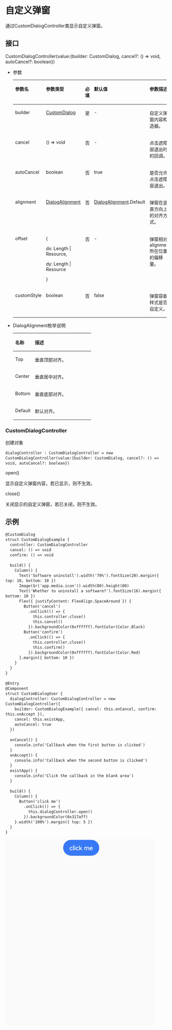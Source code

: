 # 自定义弹窗<a name="ZH-CN_TOPIC_0000001192158175"></a>

通过CustomDialogController类显示自定义弹窗。

## 接口<a name="section14945157165212"></a>

CustomDialogController\(value:\{builder: CustomDialog, cancel?: \(\) =\> void, autoCancel?: boolean\}\)

-   参数

    <a name="table816913216616"></a>
    <table><thead align="left"><tr id="row016972667"><th class="cellrowborder" valign="top" width="13.16%" id="mcps1.1.6.1.1"><p id="p101691221267"><a name="p101691221267"></a><a name="p101691221267"></a>参数名</p>
    </th>
    <th class="cellrowborder" valign="top" width="20.75%" id="mcps1.1.6.1.2"><p id="p616916211613"><a name="p616916211613"></a><a name="p616916211613"></a>参数类型</p>
    </th>
    <th class="cellrowborder" valign="top" width="5.680000000000001%" id="mcps1.1.6.1.3"><p id="p21691725613"><a name="p21691725613"></a><a name="p21691725613"></a>必填</p>
    </th>
    <th class="cellrowborder" valign="top" width="24.14%" id="mcps1.1.6.1.4"><p id="p4169221969"><a name="p4169221969"></a><a name="p4169221969"></a>默认值</p>
    </th>
    <th class="cellrowborder" valign="top" width="36.27%" id="mcps1.1.6.1.5"><p id="p616922465"><a name="p616922465"></a><a name="p616922465"></a>参数描述</p>
    </th>
    </tr>
    </thead>
    <tbody><tr id="row617013216610"><td class="cellrowborder" valign="top" width="13.16%" headers="mcps1.1.6.1.1 "><p id="p11170822063"><a name="p11170822063"></a><a name="p11170822063"></a>builder</p>
    </td>
    <td class="cellrowborder" valign="top" width="20.75%" headers="mcps1.1.6.1.2 "><p id="p151701826617"><a name="p151701826617"></a><a name="p151701826617"></a><a href="ts-component-based-customdialog.md">CustomDialog</a></p>
    </td>
    <td class="cellrowborder" valign="top" width="5.680000000000001%" headers="mcps1.1.6.1.3 "><p id="p151705218616"><a name="p151705218616"></a><a name="p151705218616"></a>是</p>
    </td>
    <td class="cellrowborder" valign="top" width="24.14%" headers="mcps1.1.6.1.4 "><p id="p51702216617"><a name="p51702216617"></a><a name="p51702216617"></a>-</p>
    </td>
    <td class="cellrowborder" valign="top" width="36.27%" headers="mcps1.1.6.1.5 "><p id="p1017062765"><a name="p1017062765"></a><a name="p1017062765"></a>自定义弹窗内容构造器。</p>
    </td>
    </tr>
    <tr id="row4170723612"><td class="cellrowborder" valign="top" width="13.16%" headers="mcps1.1.6.1.1 "><p id="p171709214610"><a name="p171709214610"></a><a name="p171709214610"></a>cancel</p>
    </td>
    <td class="cellrowborder" valign="top" width="20.75%" headers="mcps1.1.6.1.2 "><p id="p1517018210613"><a name="p1517018210613"></a><a name="p1517018210613"></a>() =&gt; void</p>
    </td>
    <td class="cellrowborder" valign="top" width="5.680000000000001%" headers="mcps1.1.6.1.3 "><p id="p141701022068"><a name="p141701022068"></a><a name="p141701022068"></a>否</p>
    </td>
    <td class="cellrowborder" valign="top" width="24.14%" headers="mcps1.1.6.1.4 "><p id="p20170429614"><a name="p20170429614"></a><a name="p20170429614"></a>-</p>
    </td>
    <td class="cellrowborder" valign="top" width="36.27%" headers="mcps1.1.6.1.5 "><p id="p0170321361"><a name="p0170321361"></a><a name="p0170321361"></a>点击遮障层退出时的回调。</p>
    </td>
    </tr>
    <tr id="row7170625613"><td class="cellrowborder" valign="top" width="13.16%" headers="mcps1.1.6.1.1 "><p id="p11170627619"><a name="p11170627619"></a><a name="p11170627619"></a>autoCancel</p>
    </td>
    <td class="cellrowborder" valign="top" width="20.75%" headers="mcps1.1.6.1.2 "><p id="p71701121661"><a name="p71701121661"></a><a name="p71701121661"></a>boolean</p>
    </td>
    <td class="cellrowborder" valign="top" width="5.680000000000001%" headers="mcps1.1.6.1.3 "><p id="p8170192564"><a name="p8170192564"></a><a name="p8170192564"></a>否</p>
    </td>
    <td class="cellrowborder" valign="top" width="24.14%" headers="mcps1.1.6.1.4 "><p id="p161701822061"><a name="p161701822061"></a><a name="p161701822061"></a>true</p>
    </td>
    <td class="cellrowborder" valign="top" width="36.27%" headers="mcps1.1.6.1.5 "><p id="p111700219615"><a name="p111700219615"></a><a name="p111700219615"></a>是否允许点击遮障层退出。</p>
    </td>
    </tr>
    <tr id="row4619154917209"><td class="cellrowborder" valign="top" width="13.16%" headers="mcps1.1.6.1.1 "><p id="p26193491206"><a name="p26193491206"></a><a name="p26193491206"></a>alignment</p>
    </td>
    <td class="cellrowborder" valign="top" width="20.75%" headers="mcps1.1.6.1.2 "><p id="p1461914912207"><a name="p1461914912207"></a><a name="p1461914912207"></a><a href="#li46304184186">DialogAlignment</a></p>
    </td>
    <td class="cellrowborder" valign="top" width="5.680000000000001%" headers="mcps1.1.6.1.3 "><p id="p1161910499207"><a name="p1161910499207"></a><a name="p1161910499207"></a>否</p>
    </td>
    <td class="cellrowborder" valign="top" width="24.14%" headers="mcps1.1.6.1.4 "><p id="p1695856057"><a name="p1695856057"></a><a name="p1695856057"></a><a href="#li46304184186">DialogAlignment</a>.Default</p>
    </td>
    <td class="cellrowborder" valign="top" width="36.27%" headers="mcps1.1.6.1.5 "><p id="p5620144910200"><a name="p5620144910200"></a><a name="p5620144910200"></a>弹窗在竖直方向上的对齐方式。</p>
    </td>
    </tr>
    <tr id="row1212812822210"><td class="cellrowborder" valign="top" width="13.16%" headers="mcps1.1.6.1.1 "><p id="p11128181222"><a name="p11128181222"></a><a name="p11128181222"></a>offset</p>
    </td>
    <td class="cellrowborder" valign="top" width="20.75%" headers="mcps1.1.6.1.2 "><p id="p15886722116"><a name="p15886722116"></a><a name="p15886722116"></a>{</p>
    <p id="p450717617111"><a name="p450717617111"></a><a name="p450717617111"></a>dx: Length | Resource,</p>
    <p id="p383151220115"><a name="p383151220115"></a><a name="p383151220115"></a>dy: Length  | Resource</p>
    <p id="p41289862216"><a name="p41289862216"></a><a name="p41289862216"></a>}</p>
    </td>
    <td class="cellrowborder" valign="top" width="5.680000000000001%" headers="mcps1.1.6.1.3 "><p id="p312819882214"><a name="p312819882214"></a><a name="p312819882214"></a>否</p>
    </td>
    <td class="cellrowborder" valign="top" width="24.14%" headers="mcps1.1.6.1.4 "><p id="p1128158112211"><a name="p1128158112211"></a><a name="p1128158112211"></a>-</p>
    </td>
    <td class="cellrowborder" valign="top" width="36.27%" headers="mcps1.1.6.1.5 "><p id="p161281684222"><a name="p161281684222"></a><a name="p161281684222"></a>弹窗相对alignment所在位置的偏移量。</p>
    </td>
    </tr>
    <tr id="row16766162117114"><td class="cellrowborder" valign="top" width="13.16%" headers="mcps1.1.6.1.1 "><p id="p117671621201112"><a name="p117671621201112"></a><a name="p117671621201112"></a>customStyle</p>
    </td>
    <td class="cellrowborder" valign="top" width="20.75%" headers="mcps1.1.6.1.2 "><p id="p15767021161117"><a name="p15767021161117"></a><a name="p15767021161117"></a>boolean</p>
    </td>
    <td class="cellrowborder" valign="top" width="5.680000000000001%" headers="mcps1.1.6.1.3 "><p id="p18767202113110"><a name="p18767202113110"></a><a name="p18767202113110"></a>否</p>
    </td>
    <td class="cellrowborder" valign="top" width="24.14%" headers="mcps1.1.6.1.4 "><p id="p1376710215114"><a name="p1376710215114"></a><a name="p1376710215114"></a>false</p>
    </td>
    <td class="cellrowborder" valign="top" width="36.27%" headers="mcps1.1.6.1.5 "><p id="p7767821131117"><a name="p7767821131117"></a><a name="p7767821131117"></a>弹窗容器样式是否自定义。</p>
    </td>
    </tr>
    </tbody>
    </table>

-   <a name="li46304184186"></a>DialogAlignment枚举说明

    <a name="table1964810186187"></a>
    <table><thead align="left"><tr id="row66471818181813"><th class="cellrowborder" valign="top" width="25.2%" id="mcps1.1.3.1.1"><p id="p2064711183189"><a name="p2064711183189"></a><a name="p2064711183189"></a>名称</p>
    </th>
    <th class="cellrowborder" valign="top" width="74.8%" id="mcps1.1.3.1.2"><p id="p1764718186187"><a name="p1764718186187"></a><a name="p1764718186187"></a>描述</p>
    </th>
    </tr>
    </thead>
    <tbody><tr id="row9647161818185"><td class="cellrowborder" valign="top" width="25.2%" headers="mcps1.1.3.1.1 "><p id="p14647181821813"><a name="p14647181821813"></a><a name="p14647181821813"></a>Top</p>
    </td>
    <td class="cellrowborder" valign="top" width="74.8%" headers="mcps1.1.3.1.2 "><p id="p10647131817182"><a name="p10647131817182"></a><a name="p10647131817182"></a>垂直顶部对齐。</p>
    </td>
    </tr>
    <tr id="row164731891816"><td class="cellrowborder" valign="top" width="25.2%" headers="mcps1.1.3.1.1 "><p id="p116472181182"><a name="p116472181182"></a><a name="p116472181182"></a>Center</p>
    </td>
    <td class="cellrowborder" valign="top" width="74.8%" headers="mcps1.1.3.1.2 "><p id="p1464710180184"><a name="p1464710180184"></a><a name="p1464710180184"></a>垂直居中对齐。</p>
    </td>
    </tr>
    <tr id="row76479180187"><td class="cellrowborder" valign="top" width="25.2%" headers="mcps1.1.3.1.1 "><p id="p2647131841811"><a name="p2647131841811"></a><a name="p2647131841811"></a>Bottom</p>
    </td>
    <td class="cellrowborder" valign="top" width="74.8%" headers="mcps1.1.3.1.2 "><p id="p7647141812185"><a name="p7647141812185"></a><a name="p7647141812185"></a>垂直底部对齐。</p>
    </td>
    </tr>
    <tr id="row86481518121817"><td class="cellrowborder" valign="top" width="25.2%" headers="mcps1.1.3.1.1 "><p id="p1464714189186"><a name="p1464714189186"></a><a name="p1464714189186"></a>Default</p>
    </td>
    <td class="cellrowborder" valign="top" width="74.8%" headers="mcps1.1.3.1.2 "><p id="p10647191811189"><a name="p10647191811189"></a><a name="p10647191811189"></a>默认对齐。</p>
    </td>
    </tr>
    </tbody>
    </table>


### CustomDialogController<a name="section8664549161612"></a>

创建对象

```
dialogController : CustomDialogController = new CustomDialogController(value:{builder: CustomDialog, cancel?: () => void, autoCancel?: boolean})
```

open\(\)

显示自定义弹窗内容，若已显示，则不生效。

close\(\)

关闭显示的自定义弹窗，若已关闭，则不生效。

## 示例<a name="section1033712576815"></a>

```
@CustomDialog
struct CustomDialogExample {
  controller: CustomDialogController
  cancel: () => void
  confirm: () => void

  build() {
    Column() {
      Text('Software uninstall').width('70%').fontSize(20).margin({ top: 10, bottom: 10 })
      Image($r('app.media.icon')).width(80).height(80)
      Text('Whether to uninstall a software?').fontSize(16).margin({ bottom: 10 })
      Flex({ justifyContent: FlexAlign.SpaceAround }) {
        Button('cancel')
          .onClick(() => {
            this.controller.close()
            this.cancel()
          }).backgroundColor(0xffffff).fontColor(Color.Black)
        Button('confirm')
          .onClick(() => {
            this.controller.close()
            this.confirm()
          }).backgroundColor(0xffffff).fontColor(Color.Red)
      }.margin({ bottom: 10 })
    }
  }
}

@Entry
@Component
struct CustomDialogUser {
  dialogController: CustomDialogController = new CustomDialogController({
    builder: CustomDialogExample({ cancel: this.onCancel, confirm: this.onAccept }),
    cancel: this.existApp,
    autoCancel: true
  })

  onCancel() {
    console.info('Callback when the first button is clicked')
  }
  onAccept() {
    console.info('Callback when the second button is clicked')
  }
  existApp() {
    console.info('Click the callback in the blank area')
  }

  build() {
    Column() {
      Button('click me')
        .onClick(() => {
          this.dialogController.open()
        }).backgroundColor(0x317aff)
    }.width('100%').margin({ top: 5 })
  }
}
```

![](figures/customdialog.gif)


